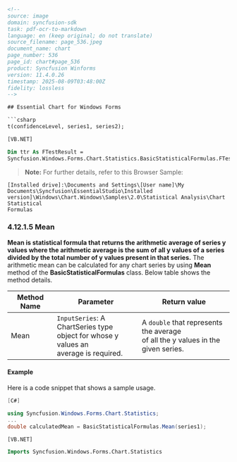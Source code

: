 ```html
<!-- 
source: image
domain: syncfusion-sdk
task: pdf-ocr-to-markdown
language: en (keep original; do not translate)
source_filename: page_536.jpeg
document_name: chart
page_number: 536
page_id: chart#page_536
product: Syncfusion Winforms
version: 11.4.0.26
timestamp: 2025-08-09T03:48:00Z
fidelity: lossless
-->

## Essential Chart for Windows Forms

```csharp
t(confidenceLevel, series1, series2);
```

```vb
[VB.NET]

Dim ttr As FTestResult =
Syncfusion.Windows.Forms.Chart.Statistics.BasicStatisticalFormulas.FTest(confidenceLevel, series1, series2)
```

> **Note:** For further details, refer to this Browser Sample:

```
[Installed drive]:\Documents and Settings\[User name]\My
Documents\Syncfusion\EssentialStudio\Installed
version]\Windows\Chart.Windows\Samples\2.0\Statistical Analysis\Chart Statistical
Formulas
```

### 4.12.1.5 Mean

**Mean is statistical formula that returns the arithmetic average of series y values where the arithmetic average is the sum of all y values of a series divided by the total number of y values present in that series.** The arithmetic mean can be calculated for any chart series by using **Mean** method of the **BasicStatisticalFormulas** class. Below table shows the method details.

| Method Name    | Parameter                     | Return value                          |
|----------------|-------------------------------|----------------------------------------|
| Mean           | `InputSeries`: A ChartSeries type<br> object for whose y values an<br> average is required. | A `double` that represents the average<br> of all the y values in the given series. |

#### Example

Here is a code snippet that shows a sample usage.

```csharp
[C#]

using Syncfusion.Windows.Forms.Chart.Statistics;
...
double calculatedMean = BasicStatisticalFormulas.Mean(series1);
```

```vb
[VB.NET]

Imports Syncfusion.Windows.Forms.Chart.Statistics
```
```